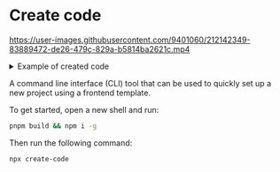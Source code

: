 # Create code

https://user-images.githubusercontent.com/9401060/212142349-83889472-de26-479c-829a-b5814ba2621c.mp4

<details>

<summary>Example of created code</summary>

```
├── README.md
├── index.html
├── package.json
├── pnpm-lock.yaml
├── public
|  └── logo.svg
├── src
|  ├── app.tsx
|  ├── context.tsx
|  ├── main.tsx
|  ├── modules
|  |  └── password-generator
|  |     ├── components
|  |     |  └── password-generator.tsx
|  |     ├── hooks
|  |     |  ├── use-generate-password.test.ts
|  |     |  └── use-generate-password.ts
|  |     └── index.ts
|  ├── pages
|  |  ├── home.tsx
|  |  └── password.tsx
|  ├── routes.tsx
|  └── vite-env.d.ts
├── tsconfig.json
└── tsconfig.node.json
```
  
</details>



A command line interface (CLI) tool that can be used to quickly set up a new project using a frontend template.

To get started, open a new shell and run:

```sh
pnpm build && npm i -g
```

Then run the following command:

```sh
npx create-code
```


